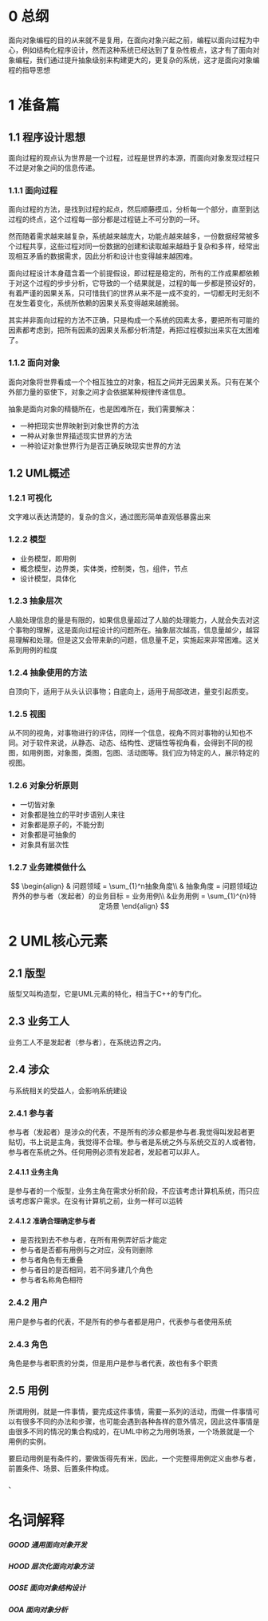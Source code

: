 # 0 总纲

面向对象编程的目的从来就不是复用，在面向对象兴起之前，编程以面向过程为中心，例如结构化程序设计，然而这种系统已经达到了复杂性极点，这才有了面向对象编程，我们通过提升抽象级别来构建更大的，更复杂的系统，这才是面向对象编程的指导思想

# 1 准备篇

## 1.1 程序设计思想

面向过程的观点认为世界是一个过程，过程是世界的本源，而面向对象发现过程只不过是对象之间的信息传递。

### 1.1.1 面向过程

面向过程的方法，是找到过程的起点，然后顺藤摸瓜，分析每一个部分，直至到达过程的终点，这个过程每一部分都是过程链上不可分割的一环。

然而随着需求越来越复杂，系统越来越庞大，功能点越来越多，一份数据经常被多个过程共享，这些过程对同一份数据的创建和读取越来越趋于复杂和多样，经常出现相互矛盾的数据需求，因此分析和设计也变得越来越困难。

面向过程设计本身蕴含着一个前提假设，即过程是稳定的，所有的工作成果都依赖于对这个过程的步步分析，它导致的一个结果就是，过程的每一步都是预设好的，有着严谨的因果关系，只可惜我们的世界从来不是一成不变的，一切都无时无刻不在发生着变化，系统所依赖的因果关系变得越来越脆弱。

其实并非面向过程的方法不正确，只是构成一个系统的因素太多，要把所有可能的因素都考虑到，把所有因素的因果关系都分析清楚，再把过程模拟出来实在太困难了。

### 1.1.2 面向对象

面向对象将世界看成一个个相互独立的对象，相互之间并无因果关系。只有在某个外部力量的驱使下，对象之间才会依据某种规律传递信息。

抽象是面向对象的精髓所在，也是困难所在，我们需要解决：

- 一种把现实世界映射到对象世界的方法
- 一种从对象世界描述现实世界的方法
- 一种验证对象世界行为是否正确反映现实世界的方法

## 1.2  UML概述

### 1.2.1 可视化

文字难以表达清楚的，复杂的含义，通过图形简单直观低暴露出来

### 1.2.2 模型

- 业务模型，即用例
- 概念模型，边界类，实体类，控制类，包，组件，节点
- 设计模型，具体化

### 1.2.3 抽象层次

人脑处理信息的量是有限的，如果信息量超过了人脑的处理能力，人就会失去对这个事物的理解，这是面向过程设计的问题所在。抽象层次越高，信息量越少，越容易理解和处理。但是这又会带来新的问题，信息量不足，实施起来非常困难。这关系到用例的粒度

### 1.2.4 抽象使用的方法

自顶向下，适用于从头认识事物；自底向上，适用于局部改进，量变引起质变。

### 1.2.5 视图

从不同的视角，对事物进行的评估，同样一个信息，视角不同对事物的认知也不同。对于软件来说，从静态、动态、结构性、逻辑性等视角看，会得到不同的视图，如用例图，对象图，类图，包图、活动图等。我们应为特定的人，展示特定的视图。

### 1.2.6 对象分析原则

- 一切皆对象
- 对象都是独立的平时步语别人来往
- 对象都是原子的，不能分割
- 对象都是可抽象的
- 对象具有层次性

### 1.2.7 业务建模做什么

$$
\begin{align}
& 问题领域 = \sum_{1}^n抽象角度\\
& 抽象角度 = 问题领域边界外的参与者（发起者）的业务目标 = 业务用例\\
&业务用例 = \sum_{1}^{n}特定场景
\end{align}
$$



# 2 UML核心元素

## 2.1 版型

版型又叫构造型，它是UML元素的特化，相当于C++的专门化。

## 2.3 业务工人

业务工人不是发起者（参与者），在系统边界之内。

## 2.4 涉众

与系统相关的受益人，会影响系统建设

### 2.4.1 参与者

参与者（发起者）是涉众的代表，不是所有的涉众都是参与者.我觉得叫发起者更贴切，书上说是主角，我觉得不合理。参与者是系统之外与系统交互的人或者物，参与者在系统之外。任何用例必须有发起者，发起者可以非人。

#### 2.4.1.1 业务主角

是参与者的一个版型，业务主角在需求分析阶段，不应该考虑计算机系统，而只应该考虑客户需求。在没有计算机之前，业务一样可以运转

#### 2.4.1.2 准确合理确定参与者

- 是否找到去不参与者，在所有用例弄好后才能定
- 参与者是否都有用例与之对应，没有则删除
- 参与者角色有无重叠
- 参与者目的是否相同，若不同多建几个角色
- 参与者名称角色相符

### 2.4.2 用户

用户是参与者的代表，不是所有的参与者都是用户，代表参与者使用系统

### 2.4.3 角色

角色是参与者职责的分类，但是用户是参与者代表，故也有多个职责

## 2.5 用例

所谓用例，就是一件事情，要完成这件事情，需要一系列的活动，而做一件事情可以有很多不同的办法和步骤，也可能会遇到各种各样的意外情况，因此这件事情是由很多不同的情况的集合构成的，在UML中称之为用例场景，一个场景就是一个用例的实例。

要启动用例是有条件的，要做饭得先有米，因此，一个完整得用例定义由参与者，前置条件、场景、后置条件构成。

、







 



# 名词解释

##### GOOD 通用面向对象开发

##### HOOD 层次化面向对象方法

##### OOSE 面向对象结构设计

##### OOA 面向对象分析

